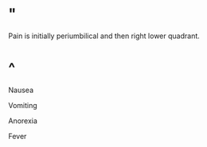 # "

Pain is initially periumbilical and then right lower quadrant.

# ^

Nausea

Vomiting

Anorexia

Fever
